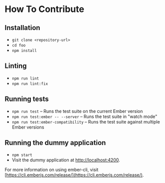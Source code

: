 # How To Contribute

## Installation

- `git clone <repository-url>`
- `cd foo`
- `npm install`

## Linting

- `npm run lint`
- `npm run lint:fix`

## Running tests

- `npm run test` – Runs the test suite on the current Ember version
- `npm run test:ember -- --server` – Runs the test suite in "watch mode"
- `npm run test:ember-compatibility` – Runs the test suite against multiple Ember versions

## Running the dummy application

- `npm start`
- Visit the dummy application at [http://localhost:4200](http://localhost:4200).

For more information on using ember-cli, visit [https://cli.emberjs.com/release/](https://cli.emberjs.com/release/).
